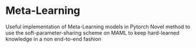 # Meta-Learning
Useful implementation of Meta-Learning models in Pytorch
Novel method to use the soft-parameter-sharing scheme on MAML to keep hard-learned knowledge in a non end-to-end fashion
